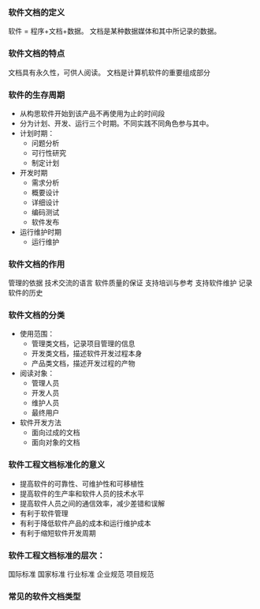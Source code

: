 ### 软件文档的定义
软件 = 程序+文档+数据。
文档是某种数据媒体和其中所记录的数据。

### 软件文档的特点
文档具有永久性，可供人阅读。
文档是计算机软件的重要组成部分

### 软件的生存周期
* 从构思软件开始到该产品不再使用为止的时间段
* 分为计划、开发、运行三个时期。不同实践不同角色参与其中。
* 计划时期：
  * 问题分析
  * 可行性研究
  * 制定计划
* 开发时期
  * 需求分析
  * 概要设计
  * 详细设计
  * 编码测试
  * 软件发布
* 运行维护时期
  * 运行维护

### 软件文档的作用
管理的依据
技术交流的语言
软件质量的保证
支持培训与参考
支持软件维护
记录软件的历史

### 软件文档的分类
* 使用范围：
  * 管理类文档，记录项目管理的信息
  * 开发类文档，描述软件开发过程本身
  * 产品类文档，描述开发过程的产物
* 阅读对象：
  * 管理人员
  * 开发人员
  * 维护人员
  * 最终用户
* 软件开发方法
  * 面向过成的文档
  * 面向对象的文档

### 软件工程文档标准化的意义
* 提高软件的可靠性、可维护性和可移植性
* 提高软件的生产率和软件人员的技术水平
* 提高软件人员之间的通信效率，减少差错和误解
* 有利于软件管理
* 有利于降低软件产品的成本和运行维护成本
* 有利于缩短软件开发周期

### 软件工程文档标准的层次：
国际标准
国家标准
行业标准
企业规范
项目规范

### 常见的软件文档类型


